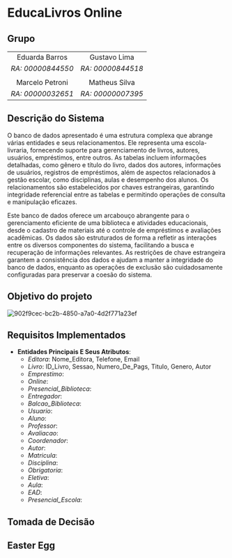 # EducaLivros Online

## Grupo

|                       |                        |
|:---------------------:|:----------------------:|
| Eduarda Barros        |     Gustavo Lima       |
|    *RA: 00000844550*  |   *RA: 00000844518*    |
|                       |                        |
|   Marcelo Petroni     |      Matheus Silva     |
|    *RA: 00000032651*  |    *RA: 00000007395*   |


## Descrição do Sistema
O banco de dados apresentado é uma estrutura complexa que abrange várias entidades e seus relacionamentos. Ele representa uma escola-livraria, fornecendo suporte para gerenciamento de livros, autores, usuários, empréstimos, entre outros. As tabelas incluem informações detalhadas, como gênero e título do livro, dados dos autores, informações de usuários, registros de empréstimos, além de aspectos relacionados à gestão escolar, como disciplinas, aulas e desempenho dos alunos. Os relacionamentos são estabelecidos por chaves estrangeiras, garantindo integridade referencial entre as tabelas e permitindo operações de consulta e manipulação eficazes.

Este banco de dados oferece um arcabouço abrangente para o gerenciamento eficiente de uma biblioteca e atividades educacionais, desde o cadastro de materiais até o controle de empréstimos e avaliações acadêmicas. Os dados são estruturados de forma a refletir as interações entre os diversos componentes do sistema, facilitando a busca e recuperação de informações relevantes. As restrições de chave estrangeira garantem a consistência dos dados e ajudam a manter a integridade do banco de dados, enquanto as operações de exclusão são cuidadosamente configuradas para preservar a coesão do sistema.

## Objetivo do projeto
![902f9cec-bc2b-4850-a7a0-4d2f771a23ef](https://github.com/dudagomesb/EducaLivros-Online/assets/105806830/36ea76c9-2845-4f40-b679-df7d4bf7a51e)

## Requisitos Implementados

- **Entidades Principais E Seus Atributos**: 
  - *Editora*: Nome_Editora, Telefone, Email
  - *Livro*: ID_Livro, Sessao, Numero_De_Pags, Titulo, Genero, Autor
  - *Emprestimo*: 
  - *Online*: 
  - *Presencial_Biblioteca*: 
  - *Entregador*: 
  - *Balcao_Biblioteca*: 
  - *Usuario*: 
  - *Aluno*: 
  - *Professor*: 
  - *Avaliacao*: 
  - *Coordenador*: 
  - *Autor*: 
  - *Matricula*: 
  - *Disciplina*: 
  - *Obrigatoria*: 
  - *Eletiva*: 
  - *Aula*: 
  - *EAD*: 
  - *Presencial_Escola*: 



## Tomada de Decisão

## Easter Egg

